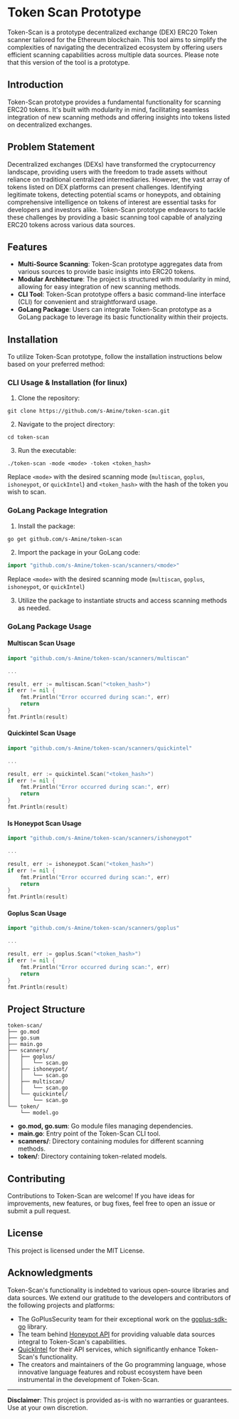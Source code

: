 # Token Scan Prototype

Token-Scan is a prototype decentralized exchange (DEX) ERC20 Token scanner tailored for the Ethereum blockchain. This tool aims to simplify the complexities of navigating the decentralized ecosystem by offering users efficient scanning capabilities across multiple data sources. Please note that this version of the tool is a prototype.

## Introduction

Token-Scan prototype provides a fundamental functionality for scanning ERC20 tokens. It's built with modularity in mind, facilitating seamless integration of new scanning methods and offering insights into tokens listed on decentralized exchanges.

## Problem Statement

Decentralized exchanges (DEXs) have transformed the cryptocurrency landscape, providing users with the freedom to trade assets without reliance on traditional centralized intermediaries. However, the vast array of tokens listed on DEX platforms can present challenges. Identifying legitimate tokens, detecting potential scams or honeypots, and obtaining comprehensive intelligence on tokens of interest are essential tasks for developers and investors alike. Token-Scan prototype endeavors to tackle these challenges by providing a basic scanning tool capable of analyzing ERC20 tokens across various data sources.

## Features

- **Multi-Source Scanning**: Token-Scan prototype aggregates data from various sources to provide basic insights into ERC20 tokens.
- **Modular Architecture**: The project is structured with modularity in mind, allowing for easy integration of new scanning methods.
- **CLI Tool**: Token-Scan prototype offers a basic command-line interface (CLI) for convenient and straightforward usage.
- **GoLang Package**: Users can integrate Token-Scan prototype as a GoLang package to leverage its basic functionality within their projects.

## Installation

To utilize Token-Scan prototype, follow the installation instructions below based on your preferred method:

### CLI Usage & Installation (for linux)

1. Clone the repository:

```
git clone https://github.com/s-Amine/token-scan.git
```

2. Navigate to the project directory:

```
cd token-scan
```

3. Run the executable:

```
./token-scan -mode <mode> -token <token_hash>
```

Replace `<mode>` with the desired scanning mode (`multiscan`, `goplus`, `ishoneypot`, or `quickIntel`) and `<token_hash>` with the hash of the token you wish to scan.


### GoLang Package Integration

1. Install the package:

```
go get github.com/s-Amine/token-scan
```

2. Import the package in your GoLang code:

```go
import "github.com/s-Amine/token-scan/scanners/<mode>"
```

Replace `<mode>` with the desired scanning mode (`multiscan`, `goplus`, `ishoneypot`, or `quickIntel`)

3. Utilize the package to instantiate structs and access scanning methods as needed.



### GoLang Package Usage

#### Multiscan Scan Usage
```go
import "github.com/s-Amine/token-scan/scanners/multiscan"

...

result, err := multiscan.Scan("<token_hash>")
if err != nil {
    fmt.Println("Error occurred during scan:", err)
    return
}
fmt.Println(result)
```

#### Quickintel Scan Usage

```go
import "github.com/s-Amine/token-scan/scanners/quickintel"

...

result, err := quickintel.Scan("<token_hash>")
if err != nil {
    fmt.Println("Error occurred during scan:", err)
    return
}
fmt.Println(result)
```

#### Is Honeypot Scan Usage

```go
import "github.com/s-Amine/token-scan/scanners/ishoneypot"

...

result, err := ishoneypot.Scan("<token_hash>")
if err != nil {
    fmt.Println("Error occurred during scan:", err)
    return
}
fmt.Println(result)
```
#### Goplus Scan Usage

```go
import "github.com/s-Amine/token-scan/scanners/goplus"

...

result, err := goplus.Scan("<token_hash>")
if err != nil {
    fmt.Println("Error occurred during scan:", err)
    return
}
fmt.Println(result)
```

## Project Structure

```
token-scan/
├── go.mod
├── go.sum
├── main.go
├── scanners/
│   ├── goplus/
│   │   └── scan.go
│   ├── ishoneypot/
│   │   └── scan.go
│   ├── multiscan/
│   │   └── scan.go
│   └── quickintel/
│       └── scan.go
└── token/
    └── model.go
```

- **go.mod, go.sum**: Go module files managing dependencies.
- **main.go**: Entry point of the Token-Scan CLI tool.
- **scanners/**: Directory containing modules for different scanning methods.
- **token/**: Directory containing token-related models.

## Contributing

Contributions to Token-Scan are welcome! If you have ideas for improvements, new features, or bug fixes, feel free to open an issue or submit a pull request.

## License

This project is licensed under the MIT License. 

## Acknowledgments

Token-Scan's functionality is indebted to various open-source libraries and data sources. We extend our gratitude to the developers and contributors of the following projects and platforms:

- The GoPlusSecurity team for their exceptional work on the [goplus-sdk-go](https://github.com/GoPlusSecurity/goplus-sdk-go/) library.
- The team behind [Honeypot API](https://api.honeypot.is/) for providing valuable data sources integral to Token-Scan's capabilities.
- [QuickIntel](https://app.quickintel.io/api/) for their API services, which significantly enhance Token-Scan's functionality.
- The creators and maintainers of the Go programming language, whose innovative language features and robust ecosystem have been instrumental in the development of Token-Scan.



---
**Disclaimer**: This project is provided as-is with no warranties or guarantees. Use at your own discretion.
